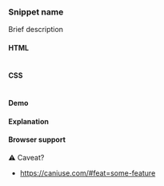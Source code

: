 ### Snippet name

Brief description

#### HTML

```html
```

#### CSS

```css
```

#### Demo

<!-- Leave this blank, the build script will generate the demo for you. -->

#### Explanation

<!-- Use a step-by-step (ordered) list if possible. Keep it concise. -->

#### Browser support

<!-- Use the checkmark or the warning emoji, see the existing snippets. -->

<span class="snippet__support-note">⚠️ Caveat?</span>

<!-- Whenever possible, link a `caniuse` feature which allows the browser support percentage to be displayed. -->

- https://caniuse.com/#feat=some-feature

<!-- tags: (separate each by a comma) -->
